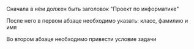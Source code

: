 Сначала в нём должен быть заголовок "Проект по информатике"

После него в первом абзаце необходимо указать: класс, фамилию и имя

Во втором абзаце необходимо привести условие задачи